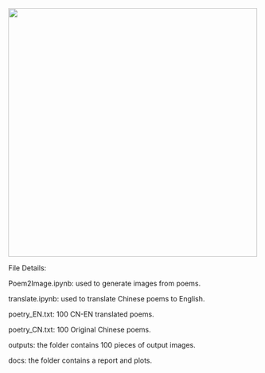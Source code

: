 <img width="500" height="500" src="[https://raw.github.com/hexunlin/Poem2Image/master/docs/poem2image.png]"/>

File Details:

Poem2Image.ipynb: used to generate images from poems.

translate.ipynb: used to translate Chinese poems to English.

poetry_EN.txt: 100 CN-EN translated poems.

poetry_CN.txt: 100 Original Chinese poems.

outputs: the folder contains 100 pieces of output images.

docs: the folder contains a report and plots.
